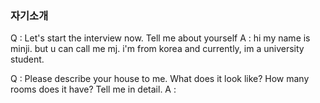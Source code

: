 
### 자기소개
Q : Let's start the interview now. Tell me about yourself
A : hi my name is minji. but u can call me mj. 
i'm from korea and currently, im a university student. 

Q : Please describe your house to me. What does it look like? How many rooms does it have? Tell me in detail.
A : 